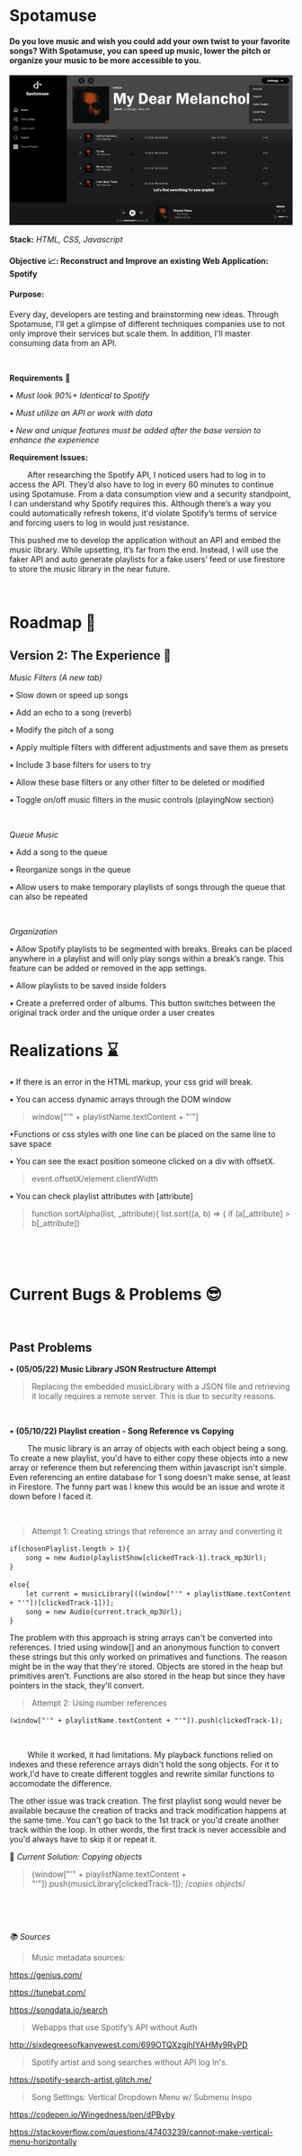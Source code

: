 # Spotamuse
#### Do you love music and wish you could add your own twist to your favorite songs? With Spotamuse, you can speed up music, lower the pitch or organize your music to be more accessible to you.

![displayImg!](Designs/spotaProgress2%20(v1).png)

**Stack:** *HTML, CSS, Javascript*

#### **Objective 📈:** **Reconstruct and Improve an existing Web Application: Spotify**

#### **Purpose:** 

Every day, developers are testing and brainstorming new ideas. Through Spotamuse, I'll get a glimpse of different techniques companies use to not only improve their services but scale them. In addition, I'll master consuming data from an API.

&nbsp;

**Requirements** 🚦

• *Must look 90%+ Identical to Spotify*

• *Must utilize an API or work with data*

• *New and unique features must be added after the base version to enhance the experience*

**Requirement Issues:** 

&emsp; &emsp;After researching the Spotify API, I noticed users had to log in to access the API. They’d also have to log in every 60 minutes to continue using Spotamuse. From a data consumption view and a security standpoint, I can understand why Spotify requires this. Although there’s a way you could automatically refresh tokens, it'd violate Spotify’s terms of service and forcing users to log in would just resistance.

This pushed me to develop the application without an API and embed the music library. While upsetting, it’s far from the end. Instead, I will use the faker API and auto generate playlists for a fake users’ feed or use firestore to store the music library in the near future. 

&nbsp;

# Roadmap 📜

## Version 2: The Experience 🌌

*Music Filters (A new tab)*

• Slow down or speed up songs

• Add an echo to a song (reverb)

• Modify the pitch of a song

• Apply multiple filters with different adjustments and save them as presets

• Include 3 base filters for users to try

• Allow these base filters or any other filter to be deleted or modified

• Toggle on/off music filters in the music controls (playingNow section)

&nbsp;

*Queue Music*

• Add a song to the queue

• Reorganize songs in the queue 

• Allow users to make temporary playlists of songs through the queue that can also be repeated

&nbsp;

*Organization*

• Allow Spotify playlists to be segmented with breaks. Breaks can be placed anywhere in a playlist and will only play songs within a break’s range. This feature can be added or removed in the app settings. 

•  Allow playlists to be saved inside folders 

• Create a preferred order of albums. This button switches between the original track order and the unique order a user creates


# Realizations ⌛️

• If there is an error in the HTML markup, your css grid will break. 

• You can access dynamic arrays through the DOM window

>window["'" + playlistName.textContent + "'"]

•Functions or css  styles with one line can be placed on the same line to save space

• You can see the exact position someone clicked on a div with offsetX. 

>event.offsetX/element.clientWidth

• You can check playlist attributes with [attribute]

>function sortAlpha(list, _attribute){ list.sort((a, b) => {  if (a[_attribute] > b[_attribute])



&nbsp;

&nbsp;

# Current Bugs & Problems 😎 

&nbsp;


## Past Problems

• **(05/05/22) Music Library JSON Restructure Attempt**
> Replacing the embedded musicLibrary with a JSON file and retrieving it locally requires a remote server. This is due to security reasons. 

&nbsp;


• **(05/10/22) Playlist creation - Song Reference vs Copying**

&emsp; &emsp;The music library is an array of objects with each object being a song. To create a new playlist, you'd have to either copy these objects into a new array or reference them but referencing them within javascript isn't simple. Even referencing an entire database for 1 song doesn't make sense, at least in Firestore. The funny part was I knew this would be an issue and wrote it down before I faced it.

&nbsp;

>Attempt 1: Creating strings that reference an array and converting it

    if(chosenPlaylist.length > 1){
        song = new Audio(playlistShow[clickedTrack-1].track_mp3Url);
    }

    else{
        let current = musicLibrary[((window["'" + playlistName.textContent + "'"])[clickedTrack-1])];
        song = new Audio(current.track_mp3Url);
    }

The problem with this approach is string arrays can't be converted into references. I tried using window[] and an anonymous function to convert these strings but this only worked on primatives and functions. The reason might be in the way that they're stored. Objects are stored in the heap but primitives aren't. Functions are also stored in the heap but since they have pointers in the stack, they'll convert. 


>Attempt 2: Using number references

    (window["'" + playlistName.textContent + "'"]).push(clickedTrack-1);

&nbsp;


&emsp; &emsp;While it worked, it had limitations. My playback functions relied on indexes and these reference arrays didn't hold the song objects. For it to work,I'd have to create different toggles and rewrite similar functions to accomodate the difference. 

The other issue was track creation. The first playlist song would never be available because the creation of tracks and track modification happens at the same time. You can't go back to the 1st track or you'd create another track within the loop. In other words, the first track is never accessible and you'd  always have to skip it or repeat it. 


🔑 *Current Solution: Copying objects*
>(window["'" + playlistName.textContent + "'"]).push(musicLibrary[clickedTrack-1]);      /*copies objects*/


&nbsp;


&nbsp;



*📚 Sources*


>Music metadata sources:

https://genius.com/

https://tunebat.com/

https://songdata.io/search
        
        
>Webapps that use Spotify’s API without Auth

http://sixdegreesofkanyewest.com/699OTQXzgjhIYAHMy9RyPD


>Spotify artist and song searches without API log In's.

https://spotify-search-artist.glitch.me/


>Song Settings: Vertical Dropdown Menu w/ Submenu Inspo

https://codepen.io/Wingedness/pen/dPByby

https://stackoverflow.com/questions/47403239/cannot-make-vertical-menu-horizontally